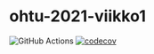 # ohtu-2021-viikko1
![GitHub Actions](https://github.com/Ro0pE/ohtu-2021-viikko1/workflows/Java%20CI%20with%20Gradle/badge.svg)
[![codecov](https://codecov.io/gh/Ro0pE/ohtu-2021-viikko1/branch/main/graph/badge.svg?token=8PCLO06PE9)](https://codecov.io/gh/Ro0pE/ohtu-2021-viikko1)
